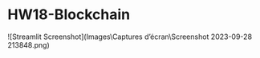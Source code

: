 # HW18-Blockchain

![Streamlit Screenshot](Images\Captures d’écran\Screenshot 2023-09-28 213848.png)
